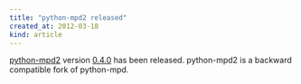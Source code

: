 ```yaml
---
title: "python-mpd2 released"
created_at: 2012-03-18
kind: article
---
```


[python-mpd2](http://mpd.wikia.com/wiki/ClientLib:python-mpd2) version [0.4.0](https://github.com/Mic92/python-mpd2) has been released.  python-mpd2 is a backward compatible fork of python-mpd.

